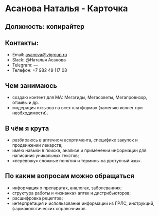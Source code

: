 # Асанова Наталья - Карточка

## **Должность: копирайтер**

## **Контакты:**

* Email: asanova@vigroup.ru
* Slack: @Наталья Асанова 
* Telegram: —
* Телефон: +7 982 49 117 08

## **Чем занимаюсь**

* создаю контент для МА: Мегагиды, Мегасоветы, Мегапровизор, отзывы и др.
* модерация отзывов на всех платформах (заменяю коллег при необходимости).

## **В чём я крута**

* разбираюсь в аптечном асортимента, специфике закупок и продвижении лекарств; 
* имею навыки в поиске, анализе и применении информации для написания уникальных текстов;
* «перевожу» сложные понятия и термины на доступный язык.

## **По каким вопросам можно обращаться**

* информация о препаратах, аналогах, заболеваниях;
* структура работы и «изнанка» аптек и дистрибьюторов;
* расшифровка рецептов;
* интерпретация и использование информации из ГРЛС, инструкций, фармакологических справочников.